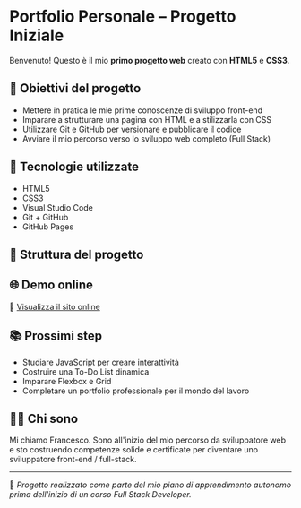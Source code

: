 # Portfolio Personale – Progetto Iniziale

Benvenuto! Questo è il mio **primo progetto web** creato con **HTML5** e **CSS3**.

## 🚀 Obiettivi del progetto

- Mettere in pratica le mie prime conoscenze di sviluppo front-end
- Imparare a strutturare una pagina con HTML e a stilizzarla con CSS
- Utilizzare Git e GitHub per versionare e pubblicare il codice
- Avviare il mio percorso verso lo sviluppo web completo (Full Stack)

## 🔧 Tecnologie utilizzate

- HTML5
- CSS3
- Visual Studio Code
- Git + GitHub
- GitHub Pages

## 📁 Struttura del progetto


## 🌐 Demo online

🔗 [Visualizza il sito online](https://fra25ncescopantano.github.io/francesco-portfolio/)

## 📚 Prossimi step

- Studiare JavaScript per creare interattività
- Costruire una To-Do List dinamica
- Imparare Flexbox e Grid
- Completare un portfolio professionale per il mondo del lavoro

## 🙋‍♂️ Chi sono

Mi chiamo Francesco. Sono all'inizio del mio percorso da sviluppatore web e sto costruendo competenze solide e certificate per diventare uno sviluppatore front-end / full-stack.

---

📌 *Progetto realizzato come parte del mio piano di apprendimento autonomo prima dell'inizio di un corso Full Stack Developer.*

